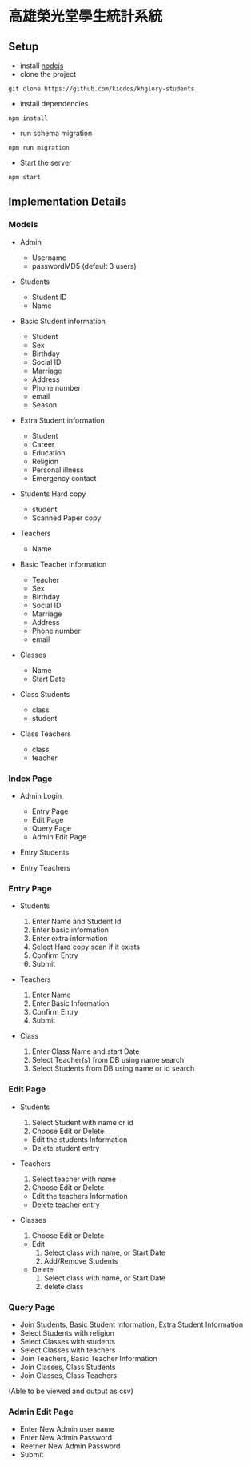 高雄榮光堂學生統計系統
======================

## Setup

* install [nodejs](https://nodejs.org/en/)
* clone the project

```shell
git clone https://github.com/kiddos/khglory-students
```

* install dependencies

```shell
npm install
```

* run schema migration

```shell
npm run migration
```

* Start the server

```shell
npm start
```


## Implementation Details

### Models

* Admin
  - Username
  - passwordMD5
(default 3 users)

* Students
  - Student ID
  - Name

* Basic Student information
  - Student
  - Sex
  - Birthday
  - Social ID
  - Marriage
  - Address
  - Phone number
  - email
  - Season

* Extra Student information
  - Student
  - Career
  - Education
  - Religion
  - Personal illness
  - Emergency contact

* Students Hard copy
  - student
  - Scanned Paper copy

* Teachers
  - Name

* Basic Teacher information
  - Teacher
  - Sex
  - Birthday
  - Social ID
  - Marriage
  - Address
  - Phone number
  - email

* Classes
  - Name
  - Start Date

* Class Students
  - class
  - student

* Class Teachers
  - class
  - teacher


### Index Page

* Admin Login
  - Entry Page
  - Edit Page
  - Query Page
  - Admin Edit Page

* Entry Students
* Entry Teachers


### Entry Page

* Students
  1. Enter Name and Student Id
  2. Enter basic information
  3. Enter extra information
  4. Select Hard copy scan if it exists
  5. Confirm Entry
  6. Submit

* Teachers
  1. Enter Name
  2. Enter Basic Information
  3. Confirm Entry
  4. Submit

* Class
  1. Enter Class Name and start Date
  2. Select Teacher(s) from DB using name search
  3. Select Students from DB using name or id search

### Edit Page

* Students
  1. Select Student with name or id
  2. Choose Edit or Delete
    - Edit the students Information
    - Delete student entry

* Teachers
  1. Select teacher with name
  2. Choose Edit or Delete
    - Edit the teachers Information
    - Delete teacher entry

* Classes
  1. Choose Edit or Delete
    - Edit
      1. Select class with name, or Start Date
      2. Add/Remove Students
    - Delete
      1. Select class with name, or Start Date
      2. delete class


### Query Page

* Join Students, Basic Student Information, Extra Student Information
* Select Students with religion
* Select Classes with students
* Select Classes with teachers
* Join Teachers, Basic Teacher Information
* Join Classes, Class Students
* Join Classes, Class Teachers

(Able to be viewed and output as csv)


### Admin Edit Page

* Enter New Admin user name
* Enter New Admin Password
* Reetner New Admin Password
* Submit

